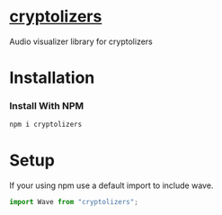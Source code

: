 # [cryptolizers](https://cryptolizers.com)

Audio visualizer library for cryptolizers

# Installation

<h3>Install With NPM</h3>

```html
npm i cryptolizers
```

# Setup

<p>If your using npm use a default import to include wave.</p>

```javascript
import Wave from "cryptolizers";
```
